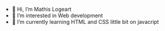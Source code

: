 - 👋 Hi, I’m  Mathis Logeart
- 👀 I’m interested in Web development
- 🌱 I’m currently learning HTML and CSS little bit on javacript

<!---
MathisLog/MathisLog is a ✨ special ✨ repository because its `README.md` (this file) appears on your GitHub profile.
You can click the Preview link to take a look at your changes.
--->
